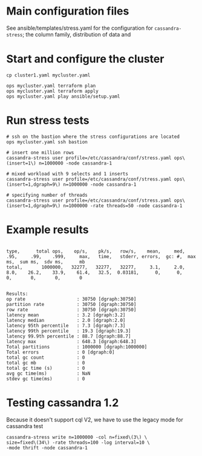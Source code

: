 # Main configuration files

See ansible/templates/stress.yaml for the configuration for `cassandra-stress`; the column family, distribution of data
and

# Start and configure the cluster

```
cp cluster1.yaml mycluster.yaml

ops mycluster.yaml terraform plan
ops mycluster.yaml terraform apply
ops mycluster.yaml play ansible/setup.yaml

```


# Run stress tests

```
# ssh on the bastion where the stress configurations are located
ops mycluster.yaml ssh bastion

# insert one million rows
cassandra-stress user profile=/etc/cassandra/conf/stress.yaml ops\(insert=1\) n=1000000 -node cassandra-1

# mixed workload with 9 selects and 1 inserts
cassandra-stress user profile=/etc/cassandra/conf/stress.yaml ops\(insert=1,dgraph=9\) n=1000000 -node cassandra-1

# specifying number of threads
cassandra-stress user profile=/etc/cassandra/conf/stress.yaml ops\(insert=1,dgraph=9\) n=1000000 -rate threads=50 -node cassandra-1
```

# Example results

```

type,      total ops,    op/s,    pk/s,   row/s,    mean,     med,     .95,     .99,    .999,     max,   time,   stderr, errors,  gc: #,  max ms,  sum ms,  sdv ms,      mb
total,       1000000,   32277,   32277,   32277,     3.1,     2.0,     8.0,    26.2,    33.9,    61.4,   32.5,  0.03181,      0,      0,       0,       0,       0,       0


Results:
op rate                   : 30750 [dgraph:30750]
partition rate            : 30750 [dgraph:30750]
row rate                  : 30750 [dgraph:30750]
latency mean              : 3.2 [dgraph:3.2]
latency median            : 2.0 [dgraph:2.0]
latency 95th percentile   : 7.3 [dgraph:7.3]
latency 99th percentile   : 19.3 [dgraph:19.3]
latency 99.9th percentile : 88.7 [dgraph:88.7]
latency max               : 648.3 [dgraph:648.3]
Total partitions          : 1000000 [dgraph:1000000]
Total errors              : 0 [dgraph:0]
total gc count            : 0
total gc mb               : 0
total gc time (s)         : 0
avg gc time(ms)           : NaN
stdev gc time(ms)         : 0
```

# Testing cassandra 1.2

Because it doesn't support cql V2, we have to use the legacy mode for cassandra test

```
cassandra-stress write n=1000000 -col n=fixed\(3\) \
size=fixed\(34\) -rate threads=100 -log interval=10 \
-mode thrift -node cassandra-1
```



